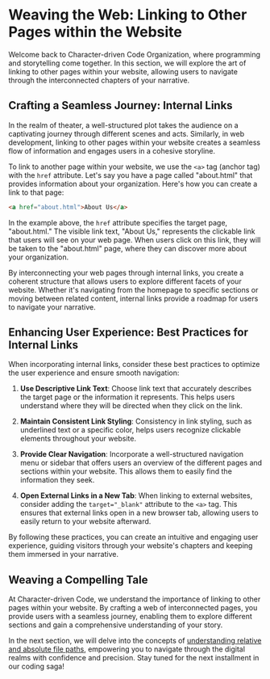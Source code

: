 # Weaving the Web: Linking to Other Pages within the Website

Welcome back to Character-driven Code Organization, where programming and storytelling come together. In this section, we will explore the art of linking to other pages within your website, allowing users to navigate through the interconnected chapters of your narrative.

## Crafting a Seamless Journey: Internal Links

In the realm of theater, a well-structured plot takes the audience on a captivating journey through different scenes and acts. Similarly, in web development, linking to other pages within your website creates a seamless flow of information and engages users in a cohesive storyline.

To link to another page within your website, we use the `<a>` tag (anchor tag) with the `href` attribute. Let's say you have a page called "about.html" that provides information about your organization. Here's how you can create a link to that page:

```html
<a href="about.html">About Us</a>
```

In the example above, the `href` attribute specifies the target page, "about.html." The visible link text, "About Us," represents the clickable link that users will see on your web page. When users click on this link, they will be taken to the "about.html" page, where they can discover more about your organization.

By interconnecting your web pages through internal links, you create a coherent structure that allows users to explore different facets of your website. Whether it's navigating from the homepage to specific sections or moving between related content, internal links provide a roadmap for users to navigate your narrative.

## Enhancing User Experience: Best Practices for Internal Links

When incorporating internal links, consider these best practices to optimize the user experience and ensure smooth navigation:

1. **Use Descriptive Link Text**: Choose link text that accurately describes the target page or the information it represents. This helps users understand where they will be directed when they click on the link.

2. **Maintain Consistent Link Styling**: Consistency in link styling, such as underlined text or a specific color, helps users recognize clickable elements throughout your website.

3. **Provide Clear Navigation**: Incorporate a well-structured navigation menu or sidebar that offers users an overview of the different pages and sections within your website. This allows them to easily find the information they seek.

4. **Open External Links in a New Tab**: When linking to external websites, consider adding the `target="_blank"` attribute to the `<a>` tag. This ensures that external links open in a new browser tab, allowing users to easily return to your website afterward.

By following these practices, you can create an intuitive and engaging user experience, guiding visitors through your website's chapters and keeping them immersed in your narrative.

## Weaving a Compelling Tale

At Character-driven Code, we understand the importance of linking to other pages within your website. By crafting a web of interconnected pages, you provide users with a seamless journey, enabling them to explore different sections and gain a comprehensive understanding of your story.

In the next section, we will delve into the concepts of [understanding relative and absolute file paths](day04-understanding-relative-and-absolute-file-paths.md), empowering you to navigate through the digital realms with confidence and precision. Stay tuned for the next installment in our coding saga!